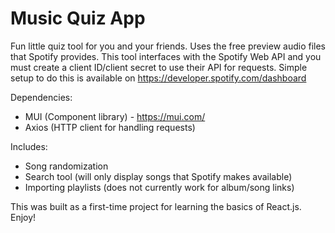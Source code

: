# Music Quiz App

Fun little quiz tool for you and your friends. Uses the free preview audio files that Spotify provides.
This tool interfaces with the Spotify Web API and you must create a client ID/client secret to use their API for requests.
Simple setup to do this is available on https://developer.spotify.com/dashboard

Dependencies: 
- MUI (Component library) - https://mui.com/
- Axios (HTTP client for handling requests)

Includes:
- Song randomization
- Search tool (will only display songs that Spotify makes available)
- Importing playlists (does not currently work for album/song links)

This was built as a first-time project for learning the basics of React.js. Enjoy!
